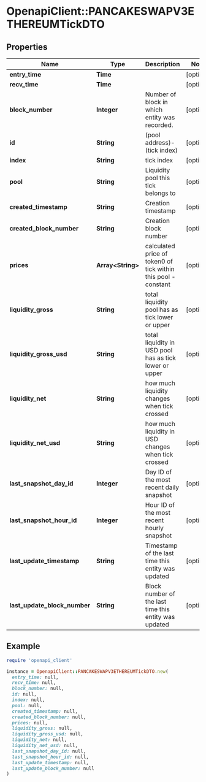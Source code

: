 # OpenapiClient::PANCAKESWAPV3ETHEREUMTickDTO

## Properties

| Name | Type | Description | Notes |
| ---- | ---- | ----------- | ----- |
| **entry_time** | **Time** |  | [optional] |
| **recv_time** | **Time** |  | [optional] |
| **block_number** | **Integer** | Number of block in which entity was recorded. | [optional] |
| **id** | **String** | (pool address)-(tick index) | [optional] |
| **index** | **String** | tick index | [optional] |
| **pool** | **String** | Liquidity pool this tick belongs to | [optional] |
| **created_timestamp** | **String** | Creation timestamp | [optional] |
| **created_block_number** | **String** | Creation block number | [optional] |
| **prices** | **Array&lt;String&gt;** | calculated price of token0 of tick within this pool - constant | [optional] |
| **liquidity_gross** | **String** | total liquidity pool has as tick lower or upper | [optional] |
| **liquidity_gross_usd** | **String** | total liquidity in USD pool has as tick lower or upper | [optional] |
| **liquidity_net** | **String** | how much liquidity changes when tick crossed | [optional] |
| **liquidity_net_usd** | **String** | how much liquidity in USD changes when tick crossed | [optional] |
| **last_snapshot_day_id** | **Integer** | Day ID of the most recent daily snapshot | [optional] |
| **last_snapshot_hour_id** | **Integer** | Hour ID of the most recent hourly snapshot | [optional] |
| **last_update_timestamp** | **String** | Timestamp of the last time this entity was updated | [optional] |
| **last_update_block_number** | **String** | Block number of the last time this entity was updated | [optional] |

## Example

```ruby
require 'openapi_client'

instance = OpenapiClient::PANCAKESWAPV3ETHEREUMTickDTO.new(
  entry_time: null,
  recv_time: null,
  block_number: null,
  id: null,
  index: null,
  pool: null,
  created_timestamp: null,
  created_block_number: null,
  prices: null,
  liquidity_gross: null,
  liquidity_gross_usd: null,
  liquidity_net: null,
  liquidity_net_usd: null,
  last_snapshot_day_id: null,
  last_snapshot_hour_id: null,
  last_update_timestamp: null,
  last_update_block_number: null
)
```

